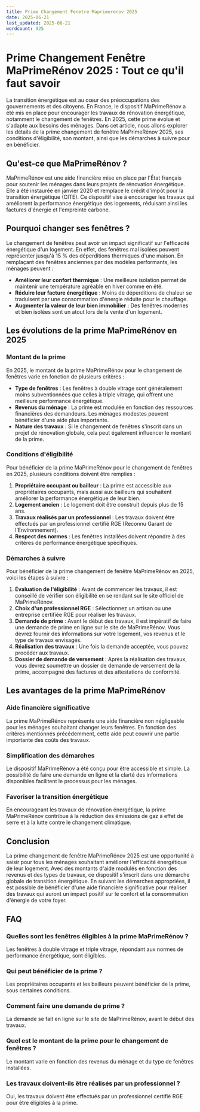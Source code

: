 ```yaml
---
title: Prime Changement Fenetre Maprimerenov 2025
date: 2025-06-21
last_updated: 2025-06-21
wordcount: 925
---
```


# Prime Changement Fenêtre MaPrimeRénov 2025 : Tout ce qu'il faut savoir

La transition énergétique est au cœur des préoccupations des gouvernements et des citoyens. En France, le dispositif MaPrimeRénov a été mis en place pour encourager les travaux de rénovation énergétique, notamment le changement de fenêtres. En 2025, cette prime évolue et s'adapte aux besoins des ménages. Dans cet article, nous allons explorer les détails de la prime changement de fenêtre MaPrimeRénov 2025, ses conditions d'éligibilité, son montant, ainsi que les démarches à suivre pour en bénéficier.

## Qu'est-ce que MaPrimeRénov ?

MaPrimeRénov est une aide financière mise en place par l'État français pour soutenir les ménages dans leurs projets de rénovation énergétique. Elle a été instaurée en janvier 2020 et remplace le crédit d'impôt pour la transition énergétique (CITE). Ce dispositif vise à encourager les travaux qui améliorent la performance énergétique des logements, réduisant ainsi les factures d'énergie et l'empreinte carbone.

## Pourquoi changer ses fenêtres ?

Le changement de fenêtres peut avoir un impact significatif sur l'efficacité énergétique d'un logement. En effet, des fenêtres mal isolées peuvent représenter jusqu'à 15 % des déperditions thermiques d'une maison. En remplaçant des fenêtres anciennes par des modèles performants, les ménages peuvent :

- **Améliorer leur confort thermique** : Une meilleure isolation permet de maintenir une température agréable en hiver comme en été.
- **Réduire leur facture énergétique** : Moins de déperditions de chaleur se traduisent par une consommation d'énergie réduite pour le chauffage.
- **Augmenter la valeur de leur bien immobilier** : Des fenêtres modernes et bien isolées sont un atout lors de la vente d'un logement.

## Les évolutions de la prime MaPrimeRénov en 2025

### Montant de la prime

En 2025, le montant de la prime MaPrimeRénov pour le changement de fenêtres varie en fonction de plusieurs critères :

- **Type de fenêtres** : Les fenêtres à double vitrage sont généralement moins subventionnées que celles à triple vitrage, qui offrent une meilleure performance énergétique.
- **Revenus du ménage** : La prime est modulée en fonction des ressources financières des demandeurs. Les ménages modestes peuvent bénéficier d'une aide plus importante.
- **Nature des travaux** : Si le changement de fenêtres s'inscrit dans un projet de rénovation globale, cela peut également influencer le montant de la prime.

### Conditions d'éligibilité

Pour bénéficier de la prime MaPrimeRénov pour le changement de fenêtres en 2025, plusieurs conditions doivent être remplies :

1. **Propriétaire occupant ou bailleur** : La prime est accessible aux propriétaires occupants, mais aussi aux bailleurs qui souhaitent améliorer la performance énergétique de leur bien.
2. **Logement ancien** : Le logement doit être construit depuis plus de 15 ans.
3. **Travaux réalisés par un professionnel** : Les travaux doivent être effectués par un professionnel certifié RGE (Reconnu Garant de l’Environnement).
4. **Respect des normes** : Les fenêtres installées doivent répondre à des critères de performance énergétique spécifiques.

### Démarches à suivre

Pour bénéficier de la prime changement de fenêtre MaPrimeRénov en 2025, voici les étapes à suivre :

1. **Évaluation de l'éligibilité** : Avant de commencer les travaux, il est conseillé de vérifier son éligibilité en se rendant sur le site officiel de MaPrimeRénov.
2. **Choix d'un professionnel RGE** : Sélectionnez un artisan ou une entreprise certifiée RGE pour réaliser les travaux.
3. **Demande de prime** : Avant le début des travaux, il est impératif de faire une demande de prime en ligne sur le site de MaPrimeRénov. Vous devrez fournir des informations sur votre logement, vos revenus et le type de travaux envisagés.
4. **Réalisation des travaux** : Une fois la demande acceptée, vous pouvez procéder aux travaux.
5. **Dossier de demande de versement** : Après la réalisation des travaux, vous devrez soumettre un dossier de demande de versement de la prime, accompagné des factures et des attestations de conformité.

## Les avantages de la prime MaPrimeRénov

### Aide financière significative

La prime MaPrimeRénov représente une aide financière non négligeable pour les ménages souhaitant changer leurs fenêtres. En fonction des critères mentionnés précédemment, cette aide peut couvrir une partie importante des coûts des travaux.

### Simplification des démarches

Le dispositif MaPrimeRénov a été conçu pour être accessible et simple. La possibilité de faire une demande en ligne et la clarté des informations disponibles facilitent le processus pour les ménages.

### Favoriser la transition énergétique

En encourageant les travaux de rénovation énergétique, la prime MaPrimeRénov contribue à la réduction des émissions de gaz à effet de serre et à la lutte contre le changement climatique.

## Conclusion

La prime changement de fenêtre MaPrimeRénov 2025 est une opportunité à saisir pour tous les ménages souhaitant améliorer l'efficacité énergétique de leur logement. Avec des montants d'aide modulés en fonction des revenus et des types de travaux, ce dispositif s'inscrit dans une démarche globale de transition énergétique. En suivant les démarches appropriées, il est possible de bénéficier d'une aide financière significative pour réaliser des travaux qui auront un impact positif sur le confort et la consommation d'énergie de votre foyer.

## FAQ

### Quelles sont les fenêtres éligibles à la prime MaPrimeRénov ?

Les fenêtres à double vitrage et triple vitrage, répondant aux normes de performance énergétique, sont éligibles.

### Qui peut bénéficier de la prime ?

Les propriétaires occupants et les bailleurs peuvent bénéficier de la prime, sous certaines conditions.

### Comment faire une demande de prime ?

La demande se fait en ligne sur le site de MaPrimeRénov, avant le début des travaux.

### Quel est le montant de la prime pour le changement de fenêtres ?

Le montant varie en fonction des revenus du ménage et du type de fenêtres installées.

### Les travaux doivent-ils être réalisés par un professionnel ?

Oui, les travaux doivent être effectués par un professionnel certifié RGE pour être éligibles à la prime.